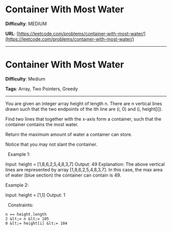 # Container With Most Water

**Difficulty**: MEDIUM

**URL**: [https://leetcode.com/problems/container-with-most-water/](https://leetcode.com/problems/container-with-most-water/)

---

# Container With Most Water

**Difficulty**: Medium

**Tags**: Array, Two Pointers, Greedy

---

You are given an integer array height of length n. There are n vertical lines drawn such that the two endpoints of the ith line are (i, 0) and (i, height[i]).

Find two lines that together with the x-axis form a container, such that the container contains the most water.

Return the maximum amount of water a container can store.

Notice that you may not slant the container.

&nbsp;
Example 1:


Input: height = [1,8,6,2,5,4,8,3,7]
Output: 49
Explanation: The above vertical lines are represented by array [1,8,6,2,5,4,8,3,7]. In this case, the max area of water (blue section) the container can contain is 49.


Example 2:


Input: height = [1,1]
Output: 1


&nbsp;
Constraints:


	n == height.length
	2 &lt;= n &lt;= 105
	0 &lt;= height[i] &lt;= 104



